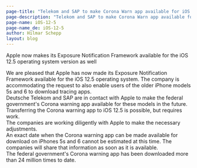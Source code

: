 ```yaml
---
page-title: "Telekom and SAP to make Corona Warn app available for iOS 12.5" 
page-description: "Telekom and SAP to make Corona Warn app available for iOS 12.5" 
page-name: iOS-12-5
page-name_de: iOS-12-5
author: Hilmar Schepp
layout: blog
---
```


Apple now makes its Exposure Notification Framework available for the iOS 12.5 operating system version as well
<!-- overview -->

We are pleased that Apple has now made its Exposure Notification Framework available for the iOS 12.5 operating system. The company is accommodating the request to also enable users of the older iPhone models 5s and 6 to download tracing apps.<br>
Deutsche Telekom and SAP are in contact with Apple to make the federal government's Corona warning app available for these models in the future. Transferring the Corona warning app to iOS 12.5 is possible, but requires work.<br>
The companies are working diligently with Apple to make the necessary adjustments.<br>
An exact date when the Corona warning app can be made available for download on iPhones 5s and 6 cannot be estimated at this time. The companies will share that information as soon as it is available.<br>
The federal government's Corona warning app has been downloaded more than 24 million times to date.
